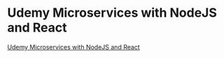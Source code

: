# Udemy Microservices with NodeJS and React

[Udemy Microservices with NodeJS and React](https://www.udemy.com/course/microservices-with-node-js-and-react/)
